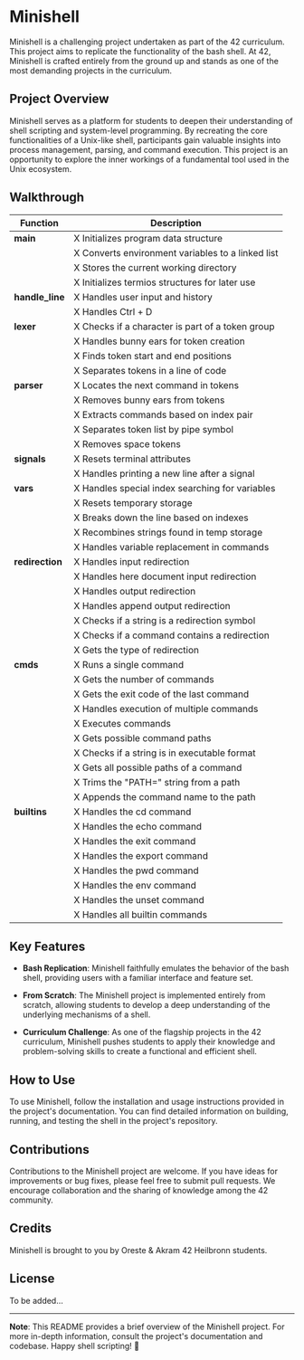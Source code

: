 # Minishell

Minishell is a challenging project undertaken as part of the 42 curriculum. This project aims to replicate the functionality of the bash shell. At 42, Minishell is crafted entirely from the ground up and stands as one of the most demanding projects in the curriculum.

## Project Overview

Minishell serves as a platform for students to deepen their understanding of shell scripting and system-level programming. By recreating the core functionalities of a Unix-like shell, participants gain valuable insights into process management, parsing, and command execution. This project is an opportunity to explore the inner workings of a fundamental tool used in the Unix ecosystem.

## Walkthrough

| Function            | Description                                       |
|---------------------|---------------------------------------------------|
| **main**            | X Initializes program data structure              |
|                     | X Converts environment variables to a linked list |
|                     | X Stores the current working directory            |
|                     | X Initializes termios structures for later use    |
| **handle_line**     | X Handles user input and history                  |
|                     | X Handles Ctrl + D                                |
| **lexer**           | X Checks if a character is part of a token group  |
|                     | X Handles bunny ears for token creation           |
|                     | X Finds token start and end positions             |
|                     | X Separates tokens in a line of code              |
| **parser**          | X Locates the next command in tokens              |
|                     | X Removes bunny ears from tokens                  |
|                     | X Extracts commands based on index pair           |
|                     | X Separates token list by pipe symbol             |
|                     | X Removes space tokens                            |
| **signals**         | X Resets terminal attributes                      |
|                     | X Handles printing a new line after a signal      |
| **vars**            | X Handles special index searching for variables   |
|                     | X Resets temporary storage                        |
|                     | X Breaks down the line based on indexes           |
|                     | X Recombines strings found in temp storage        |
|                     | X Handles variable replacement in commands        |
| **redirection**     | X Handles input redirection                       |
|                     | X Handles here document input redirection         |
|                     | X Handles output redirection                      |
|                     | X Handles append output redirection               |
|                     | X Checks if a string is a redirection symbol      |
|                     | X Checks if a command contains a redirection      |
|                     | X Gets the type of redirection                    |
| **cmds**            | X Runs a single command                           |
|                     | X Gets the number of commands                     |
|                     | X Gets the exit code of the last command          |
|                     | X Handles execution of multiple commands          |
|                     | X Executes commands                               |
|                     | X Gets possible command paths                     |
|                     | X Checks if a string is in executable format      |
|                     | X Gets all possible paths of a command            |
|                     | X Trims the "PATH=" string from a path            |
|                     | X Appends the command name to the path            |
| **builtins**        | X Handles the cd command                          |
|                     | X Handles the echo command                        |
|                     | X Handles the exit command                        |
|                     | X Handles the export command                      |
|                     | X Handles the pwd command                         |
|                     | X Handles the env command                         |
|                     | X Handles the unset command                       |
|                     | X Handles all builtin commands                    |


## Key Features

- **Bash Replication**: Minishell faithfully emulates the behavior of the bash shell, providing users with a familiar interface and feature set.

- **From Scratch**: The Minishell project is implemented entirely from scratch, allowing students to develop a deep understanding of the underlying mechanisms of a shell.

- **Curriculum Challenge**: As one of the flagship projects in the 42 curriculum, Minishell pushes students to apply their knowledge and problem-solving skills to create a functional and efficient shell.

## How to Use

To use Minishell, follow the installation and usage instructions provided in the project's documentation. You can find detailed information on building, running, and testing the shell in the project's repository.

## Contributions

Contributions to the Minishell project are welcome. If you have ideas for improvements or bug fixes, please feel free to submit pull requests. We encourage collaboration and the sharing of knowledge among the 42 community.

## Credits

Minishell is brought to you by Oreste & Akram 42 Heilbronn students.

## License

To be added...

----------------------------------------------------------------------------------------------------------------------------------------------------------------

**Note**: This README provides a brief overview of the Minishell project. For more in-depth information, consult the project's documentation and codebase. Happy shell scripting! 🚀 